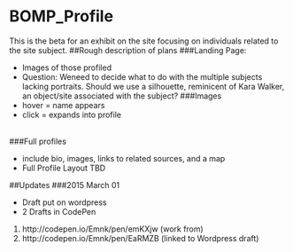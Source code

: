 # BOMP_Profile
This is the beta for an exhibit on the site focusing on individuals related to the site subject.
##Rough description of plans
###Landing Page: 
- Images of those profiled
- Question: Weneed to decide what to do with the multiple subjects lacking portraits. Should we use a silhouette, reminicent of Kara Walker, an object/site associated with the subject?
###Images
- hover = name appears
- click = expands into profile
<br>
###Full profiles 

- include bio, images, links to related sources, and a map
- Full Profile Layout TBD


##Updates
###2015 March 01
- Draft put on wordpress
- 2 Drafts in CodePen
<ol>
<li>http://codepen.io/Emnk/pen/emKXjw (work from)</li>
<li>http://codepen.io/Emnk/pen/EaRMZB (linked to Wordpress draft)</li>
</ol>

